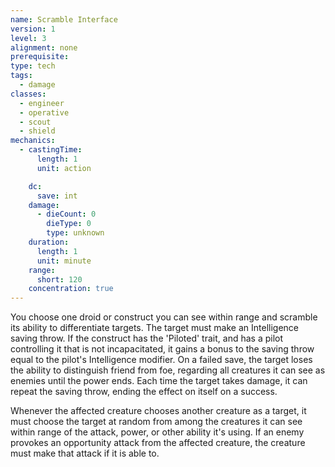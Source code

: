 ```yaml
---
name: Scramble Interface
version: 1
level: 3
alignment: none
prerequisite: 
type: tech
tags:
  - damage
classes:
  - engineer
  - operative
  - scout
  - shield
mechanics:
  - castingTime:
      length: 1
      unit: action

    dc:
      save: int
    damage:
      - dieCount: 0
        dieType: 0
        type: unknown
    duration:
      length: 1
      unit: minute
    range:
      short: 120
    concentration: true
---
```

You choose one droid or construct you can see within range and scramble its ability to differentiate targets. The target must make an Intelligence saving throw. If the construct has the 'Piloted' trait, and has a pilot controlling it that is not incapacitated, it gains a bonus to the saving throw equal to the pilot's Intelligence modifier. On a failed save, the target loses the ability to distinguish friend from foe, regarding all creatures it can see as enemies until the power ends. Each time the target takes damage, it can repeat the saving throw, ending the effect on itself on a success.

Whenever the affected creature chooses another creature as a target, it must choose the target at random from among the creatures it can see within range of the attack, power, or other ability it's using. If an enemy provokes an opportunity attack from the affected creature, the creature must make that attack if it is able to.
    